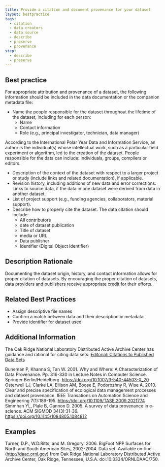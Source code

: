 ```yaml
---
title: Provide a citation and document provenance for your dataset
layout: bestpractice
tags:
  - citation
  - data creators
  - data source
  - describe
  - preserve
  - provenance
step:
  - describe
  - preserve
---
```


## Best practice

For appropriate attribution and provenance of a dataset, the following
information should be included in the data documentation or the companion
metadata file:

- Name the people responsible for the dataset throughout the lifetime of the dataset, including for each person:
  - Name
  - Contact information
  - Role (e.g., principal investigator, technician, data manager)

According to the International Polar Year Data and Information Service, an
author is the individual(s) whose intellectual work, such as a particular field
experiment or algorithm, led to the creation of the dataset. People responsible
for the data can include: individuals, groups, compilers or editors.

- Description of the context of the dataset with respect to a larger project or
study (include links and related documentation), if applicable.
- Revision history, including additions of new data and error corrections. Links to source
data, if the data in one dataset were derived from data in another dataset.
- List of project support (e.g., funding agencies, collaborators, material support).
- Describe how to properly cite the dataset. The data citation should include:
  - All contributors
  - date of dataset publication
  - Title of dataset
  - media or URL
  - Data publisher
  - Identifier (Digital Object Identifier)

## Description Rationale

Documenting the dataset origin, history, and contact information allows for
proper citation of datasets. By encouraging the proper citation of datasets,
data providers and publishers receive appropriate credit for their efforts.

## Related Best Practices

- Assign descriptive file names
- Confirm a match between data and their description in metadata
- Provide identifier for dataset used

## Additional Information

The Oak Ridge National Laboratory Distributed Active Archive Center has guidance and rational for citing data sets:
[Editorial: Citations to Published Data Sets](http://daac.ornl.gov/ornl_daac_citations_200812.pdf)

Buneman P, Khanna S, Tan W. 2001. Why and Where: A Characterization of Data Provenance. Pp. 316-330 in Lecture Notes in Computer Science. Springer Berlin/Heidelberg. https://doi.org/10.1007/3-540-44503-X_20  
Osterweil LJ, Clarke LA, Ellison AM, Boose E, Podorozhny R, Wise A. 2010. Clear and precise specification of ecological data management processes and dataset provenance. IEEE Transations on Automation Science and Engineering 7(1):189-195. https://doi.org/10.1109/TASE.2009.2021774  
Simmhan YL, Plale B, Gannon D. 2005. A survey of data provenance in e-science. ACM SIGMOD 34(3):31-36. https://doi.org/10.1145/1084805.1084812  

## Examples

Turner, D.P., W.D.Ritts, and M. Gregory. 2006. BigFoot NPP Surfaces for North
and South American Sites, 2002-2004. Data set. Available on-line
(http://daac.ornl.gov) from Oak Ridge National Laboratory Distributed Active
Archive Center, Oak Ridge, Tennessee, U.S.A. doi:10.3334/ORNLDAAC/750.
